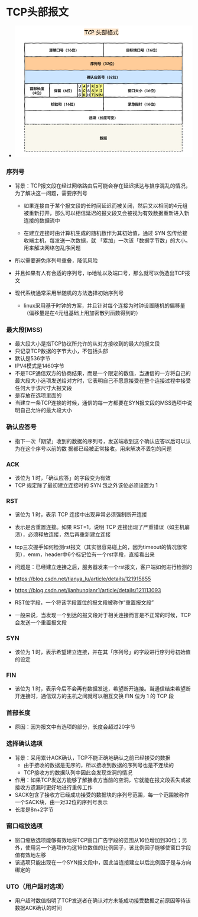 # TCP头部报文

- ![](image/TCP头部报文.png)







### 序列号

- 背景：TCP报文段在经过网络路由后可能会存在延迟抵达与排序混乱的情况，为了解决这一问题，需要序列号

  - 如果连接由于某个报文段的长时间延迟而被关闭，然后又以相同的4元组被重新打开，那么可以相信延迟的报文段又会被视为有效数据重新进入新连接的数据流中

  - 在建⽴连接时由计算机⽣成的随机数作为其初始值，通过 SYN 包传给接收端主机，每发送⼀次数据，就 「累加」⼀次该「数据字节数」的⼤小。⽤来解决⽹络包乱序问题

- 所以需要避免序列号重叠，降低风险
- 并且如果有人有合适的序列号，ip地址以及端口号，那么就可以伪造出TCP报文
- 现代系统通常采用半随机的方法选择初始序列号
  - linux采用基于时钟的方案，并且针对每个连接为时钟设置随机的偏移量（偏移量是在4元组基础上用加密散列函数得到的）







### 最大段(MSS)

- 最大段大小是指TCP协议所允许的从对方接收到的最大的报文段
- 只记录TCP数据的字节大小，不包括头部
- 默认是536字节
- IPV4模式是1460字节
- 不是TCP通信双方的协商结果，而是一个限定的数值，当通信的一方将自己的最大段大小选项发送给对方时，它表明自己不愿意接受在整个连接过程中接受任何大于该尺寸大报文段
- 是存放在选项里面的
- 当建立一条TCP连接的时候，通信的每一方都要在SYN报文段的MSS选项中说明自己允许的最大段大小







### 确认应答号

- 指下⼀次「期望」收到的数据的序列号，发送端收到这个确认应答以后可以认为在这个序号以前的数 据都已经被正常接收。⽤来解决不丢包的问题







### ACK

- 该位为 1 时，「确认应答」的字段变为有效
- TCP 规定除了最初建⽴连接时的 SYN 包之外该位必须设置为 1







### RST

- 该位为 1 时，表示 TCP 连接中出现异常必须强制断开连接
- 表示是否重置连接。如果 RST=1，说明 TCP 连接出现了严重错误（如主机崩溃），必须释放连接，然后再重新建立连接
- tcp三次握手如何检测rst报文（其实很容易碰上的，因为timeout的情况很常见），emm，header中6个标记位有一个rst字段，直接看出来
- 问题是：已经建立连接之后，服务器发来一个rst报文，客户端如何进行检测的
- https://blog.csdn.net/tianya_lu/article/details/121915855
- https://blog.csdn.net/lianhunqianr1/article/details/121113093



- RST位字段，一个将该字段置位的报文段被称作“重置报文段”
- 一般来说，当发现一个到达的报文段对于相关连接而言是不正常的时候，TCP会发送一个重置报文段







### SYN

- 该位为 1 时，表示希望建⽴连接，并在其「序列号」的字段进⾏序列号初始值的设定







### FIN

- 该位为 1 时，表示今后不会再有数据发送，希望断开连接。当通信结束希望断开连接时，通信双⽅的主机之间就可以相互交换 FIN 位为 1 的 TCP 段







### 首部长度

- 原因：因为报文中有选项的部分，长度会超过20字节







### 选择确认选项

- 背景：采用累计ACK确认，TCP不能正确地确认之前已经接受的数据
  - 由于接收的数据是无序的，所以接收到数据的序列号也是不连续的
  - TCP接收方的数据队列中因此会发现空洞的情况
- 作用：如果TCP发送方能够了解接收方当前的空洞，它就能在报文段丢失或被接收方遗漏时更好地进行重传工作
- SACK包含了接收方已经成功接受的数据块的序列号范围，每一个范围被称作一个SACK块，由一对32位的序列号表示
- 长度是8n+2字节







### 窗口缩放选项

- 窗口缩放选项能够有效地将TCP窗口广告字段的范围从16位增加到30位；另外，使用另一个选项作为这16位数值的比例因子，该比例因子能够使窗口字段值有效地左移
- 该选项只能出现在一个SYN报文段中，因此当连接建立以后比例因子是与方向绑定的





### UTO（用户超时选项）

- 用户超时数值指明了TCP发送者在确认对方未能成功接受数据之前原因等待该数据ACK确认的时间
